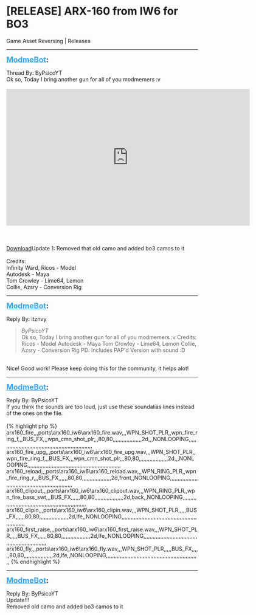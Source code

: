 # [RELEASE] ARX-160 from IW6 for BO3
Game Asset Reversing | Releases

---
<strong style="font-size: 1.4em;"><span style="text-decoration: underline;text-decoration-color: #34a7f9;"><span style="color:#34a7f9;">ModmeBot</span></span>:</strong>

<p>Thread By: ByPsicoYT<br />Ok so, Today I bring another gun for all of you modmemers :v<br /> <br /><iframe type="text/html" width="640" height="360" src="https://www.youtube.com/embed/evvA5tQwRNw" frameborder="0"></iframe><br /> <br /> <br /> <br /><a href="https://mega.nz/#!DAoXUD6S!D7rULcW8VCxQ_fQSFHpat49ne-6G7wR2NaT6qhOKl1o">Download</a>Update 1: Removed that old camo and added bo3 camos to it<br /> <br />Credits:<br />Infinity Ward, Ricos - Model<br />Autodesk - Maya<br />Tom Crowley - Lime64, Lemon<br />Collie, Azsry - Conversion Rig</p>

---
<strong style="font-size: 1.4em;"><span style="text-decoration: underline;text-decoration-color: #34a7f9;"><span style="color:#34a7f9;">ModmeBot</span></span>:</strong>

<p>Reply By: itznvy<br /><blockquote><em>ByPsicoYT</em><br />Ok so, Today I bring another gun for all of you modmemers :v     Credits: Ricos - Model Autodesk - Maya Tom Crowley - Lime64, Lemon Collie, Azsry - Conversion Rig   PD: Includes PAP&#39;d Version with sound :D</blockquote><br /> Nice! Good work! Please keep doing this for the community, it helps alot!</p>

---
<strong style="font-size: 1.4em;"><span style="text-decoration: underline;text-decoration-color: #34a7f9;"><span style="color:#34a7f9;">ModmeBot</span></span>:</strong>

<p>Reply By: ByPsicoYT<br />If you think the sounds are too loud, just use these soundalias lines instead of the ones on the file.<br /> <br />{% highlight php %}
arx160_fire,,,ports\arx160_iw6\arx160_fire.wav,,,WPN_SHOT_PLR,,wpn_fire_ring_f,,,BUS_FX,,,wpn_cmn_shot_plr,,,80,80,,,,,,,,,,,,,,,,,,,2d,,,NONLOOPING,,,,,,,,,,,,,,,,,,,,,,,,,,,,,,,,,,,,,,,,,,,,,,,,,,,,,,,,,,,,,
arx160_fire_upg,,,ports\arx160_iw6\arx160_fire_upg.wav,,,WPN_SHOT_PLR,,wpn_fire_ring_f,,,BUS_FX,,,wpn_cmn_shot_plr,,,80,80,,,,,,,,,,,,,,,,,,,2d,,,NONLOOPING,,,,,,,,,,,,,,,,,,,,,,,,,,,,,,,,,,,,,,,,,,,,,,,,,,,,,,,,,,,,,
arx160_reload,,,ports\arx160_iw6\arx160_reload.wav,,,WPN_RING_PLR,,wpn_fire_ring_r,,,BUS_FX,,,,,,80,80,,,,,,,,,,,,,,,,,,,2d,front,,NONLOOPING,,,,,,,,,,,,,,,,,,,,,,,,,,,,,,,,,,,,,,,,,,,,,,,,,,,,,,,,,,,,,
arx160_clipout,,,ports\arx160_iw6\arx160_clipout.wav,,,WPN_RING_PLR,,wpn_fire_bass_swt,,,BUS_FX,,,,,,80,80,,,,,,,,,,,,,,,,,,,2d,back,,NONLOOPING,,,,,,,,,,,,,,,,,,,,,,,,,,,,,,,,,,,,,,,,,,,,,,,,,,,,,,,,,,,,,
arx160_clipin,,,ports\arx160_iw6\arx160_clipin.wav,,,WPN_SHOT_PLR,,,,,BUS_FX,,,,,,80,80,,,,,,,,,,,,,,,,,,,2d,lfe,,NONLOOPING,,,,,,,,,,,,,,,,,,,,,,,,,,,,,,,,,,,,,,,,,,,,,,,,,,,,,,,,,,,,,
arx160_first_raise,,,ports\arx160_iw6\arx160_first_raise.wav,,,WPN_SHOT_PLR,,,,,BUS_FX,,,,,,80,80,,,,,,,,,,,,,,,,,,,2d,lfe,,NONLOOPING,,,,,,,,,,,,,,,,,,,,,,,,,,,,,,,,,,,,,,,,,,,,,,,,,,,,,,,,,,,,,
arx160_fly,,,ports\arx160_iw6\arx160_fly.wav,,,WPN_SHOT_PLR,,,,,BUS_FX,,,,,,80,80,,,,,,,,,,,,,,,,,,,2d,lfe,,NONLOOPING,,,,,,,,,,,,,,,,,,,,,,,,,,,,,,,,,,,,,,,,,,,,,,,,,,,,,,,,,,,,,
{% endhighlight %}
</p>

---
<strong style="font-size: 1.4em;"><span style="text-decoration: underline;text-decoration-color: #34a7f9;"><span style="color:#34a7f9;">ModmeBot</span></span>:</strong>

<p>Reply By: ByPsicoYT<br />Update!!!<br />Removed old camo and added bo3 camos to it</p>
